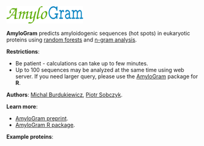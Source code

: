 <img src="AmyloGram_logo.png" alt="logo" style="width: 200px;"/>

**AmyloGram** predicts amyloidogenic sequences (hot spots) in eukaryotic proteins using [random forests](https://www.stat.berkeley.edu/~breiman/RandomForests/cc_home.htm) and [n-gram analysis](http://github.com/michbur/biogram).  

**Restrictions**:
* Be patient - calculations can take up to few minutes.  
* Up to 100 sequences may be analyzed at the same time using web server. If you need larger query, please use the [AmyloGram](https://CRAN.R-project.org/package=AmyloGram) package for **R**.

**Authors**: [Michal Burdukiewicz](http://www.smorfland.uni.wroc.pl/), [Piotr Sobczyk](http://prac.im.pwr.wroc.pl/~sobczyk/).

**Learn more**:
* [AmyloGram preprint](https://peerj.com/preprints/2390/).  
* [AmyloGram R package](https://github.com/michbur/AmyloGram). 

**Example proteins**:


